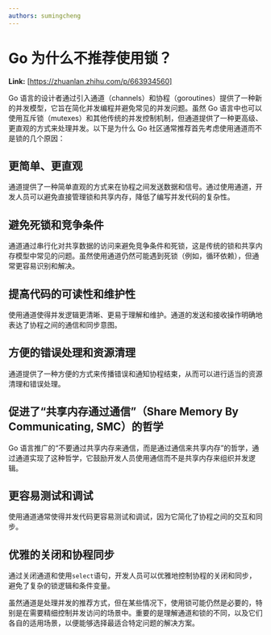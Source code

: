 ```yaml
---
authors: sumingcheng
---
```

# Go 为什么不推荐使用锁？



 **Link:** [https://zhuanlan.zhihu.com/p/663934560]



Go 语言的设计者通过引入通道（channels）和协程（goroutines）提供了一种新的并发模型，它旨在简化并发编程并避免常见的并发问题。虽然 Go 语言中也可以使用互斥锁（mutexes）和其他传统的并发控制机制，但通道提供了一种更高级、更直观的方式来处理并发。以下是为什么 Go 社区通常推荐首先考虑使用通道而不是锁的几个原因：

## 更简单、更直观  

通道提供了一种简单直观的方式来在协程之间发送数据和信号。通过使用通道，开发人员可以避免直接管理锁和共享内存，降低了编写并发代码的复杂性。

## 避免死锁和竞争条件  

通道通过串行化对共享数据的访问来避免竞争条件和死锁，这是传统的锁和共享内存模型中常见的问题。虽然使用通道仍然可能遇到死锁（例如，循环依赖），但通常更容易识别和解决。

## 提高代码的可读性和维护性  

使用通道使得并发逻辑更清晰、更易于理解和维护。通道的发送和接收操作明确地表达了协程之间的通信和同步意图。

## 方便的错误处理和资源清理  

通道提供了一种方便的方式来传播错误和通知协程结束，从而可以进行适当的资源清理和错误处理。

## 促进了“共享内存通过通信”（Share Memory By Communicating, SMC）的哲学  

Go 语言推广的“不要通过共享内存来通信，而是通过通信来共享内存”的哲学，通过通道实现了这种哲学，它鼓励开发人员使用通信而不是共享内存来组织并发逻辑。

## 更容易测试和调试  

使用通道通常使得并发代码更容易测试和调试，因为它简化了协程之间的交互和同步。

## 优雅的关闭和协程同步  

通过关闭通道和使用`select`语句，开发人员可以优雅地控制协程的关闭和同步，避免了复杂的锁逻辑和条件变量。

虽然通道是处理并发的推荐方式，但在某些情况下，使用锁可能仍然是必要的，特别是在需要精细控制并发访问的场景中。重要的是理解通道和锁的不同，以及它们各自的适用场景，以便能够选择最适合特定问题的解决方案。

